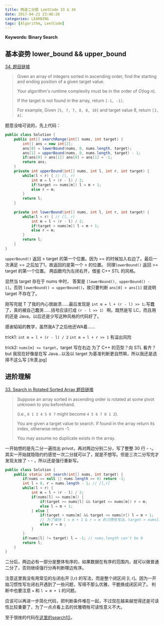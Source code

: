 ```yaml
---
title: 两道二分题 LeetCode 33 & 34
date: 2017-04-21 23:46:26
categories: LEARNING
tags: [Algorithm, LeetCode]
---
```

**Keywords: Binary Search**

## 基本姿势 lower_bound && upper_bound
[34. 题目链接](https://leetcode.com/problems/search-for-a-range/#/description)

> Given an array of integers sorted in ascending order, find the starting and ending position of a given target value.
>
> Your algorithm's runtime complexity must be in the order of *O*(log *n*).
>
> If the target is not found in the array, return `[-1, -1]`.
>
> For example,
> Given `[5, 7, 7, 8, 8, 10]` and target value 8,
> return `[3, 4]`.

<!--more-->
题意没啥可说的，先上代码：
```java
public class Solution {
    public int[] searchRange(int[] nums, int target) {
        int[] ans = new int[2];
        ans[0] = lowerBound(nums, 0, nums.length, target);
        ans[1] = upperBound(nums, 0, nums.length, target) - 1;
        if(ans[0] > ans[1]) ans[0] = ans[1] = -1;
        return ans;
    }
    private int upperBound(int[] nums, int l, int r, int target) {
        while(l < r) { // [l, r)
            int m = l + (r - l) / 2;
            if(target >= nums[m]) l = m + 1;
            else r = m;
        }
        return l;
    }
    
    private int lowerBound(int[] nums, int l, int r, int target) {
        while(l < r) { // [l, r)
            int m = l + (r - l) / 2;
            if(target > nums[m]) l = m + 1;
            else r = m;
        }
        return l;
    }
}
```
`upperBound()` 返回 > target 的第一个位置。因为 == 的时候加入右边了。最后一次满足 == 之后加了1，故返回的是第一个 > 的位置。
同理`lowerBound()` 返回 >= target 的第一个位置。
两函数均为左闭右开，借鉴 C++ STL 的风格。

显然当 target 存在于 nums 中时， 答案是 `[lowerBound(), upperBound() - 1]`。否则 `lowerBound() = upperBound()`，故只要判断 `ans[0] > ans[1]` 就说明 target 不存在了。

刚写完就 T 了我的内心很崩溃……最后发现是 `int m = l + (r - l) >> 1;`写蠢了，真的被自己蠢哭……括号应该打成 `(r - l >> 1）` 啊。既然是写 LC，而且用的还是 Java，以后还是少写这种风格的代码好了。

感谢韬韬的教学，虽然我A了之后他还WA着……

trick1: 
`int m = l + (r - l) / 2`
`int m = l + r >> 1` 有溢出风险

trick2: 
`nums[m] <= target`，target 写在右边
为了 C++ 的范型？向 STL 看齐？but 我现在好像是在写 Java…以及以 target 为基准判断更自然嘛，所以我还是选择不这么写 [冷漠.jpg]

## 进阶理解
[33. Search in Rotated Sorted Array 题目链接](https://leetcode.com/problems/search-in-rotated-sorted-array)
> Suppose an array sorted in ascending order is rotated at some pivot unknown to you beforehand.
>
> (i.e., `0 1 2 4 5 6 7` might become `4 5 6 7 0 1 2`).
>
> You are given a target value to search. If found in the array return its index, otherwise return -1.
>
> You may assume no duplicate exists in the array.

一开始想的是先二分一遍找出 privot，再对两边分别二分，写了整整 30 行 - -。其实一开始就隐隐约约感觉一次二分就可以了，就是不想写。但是三次二分写完才发现太挫了 - - ，所以还是强行重新写。

```java
public class Solution {
    public static int search(int[] nums, int target) {
        if(nums == null || nums.length == 0) return -1;
        int l = 0, r = nums.length - 1; // [l,r]
        while(l < r) {
            int m = l + (r - l) / 2;
            if(nums[l] <= nums[m]) {
                if(target >= nums[l] && target <= nums[m]) r = m;
                else l = m + 1;
            } else {
                if(target > nums[m] && target <= nums[r]) l = m + 1;
                // 为了维持 l = m + 1 & r = m 的习惯性写法，target > nums[m] 没有 =
                else r = m ;
            }
        }
        if(nums[l] != target) l = -1; // nums.length can't be 0
        return l;
    }
}
```
二分后，两边必有一部分是整体有序的，如果数据在有序的范围内，就可以做普通二分了，否则继续强行分再判断哪边有序。

注意这里我没有用常见的左闭右开 [l,r) 的写法，而是整个闭区间 [l, r]。因为一开始习惯性写左闭右开遇到了一些问题，写得不那么优雅，干脆换成闭区间了。
判断中也要注意 `=` 和 `l = m + 1` 的问题。

应该可以再进一步简化代码，把判断条件堆在一起，不过现在越来越觉得还是可读性比较重要了，为了一点点看上去的优雅牺牲可读性意义不大。

至于很挫的代码在[这里的search1()](https://github.com/Cloverii/LeetCode/blob/master/33**.java)。